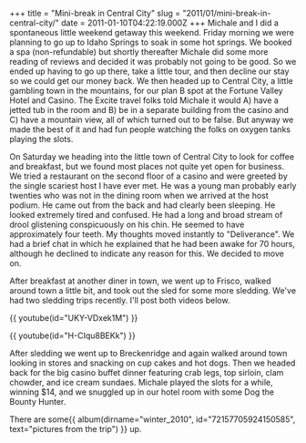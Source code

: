 +++
title = "Mini-break in Central City"
slug = "2011/01/mini-break-in-central-city/"
date = 2011-01-10T04:22:19.000Z
+++
Michale and I did a spontaneous little weekend getaway this weekend. Friday morning we were planning to go up to Idaho Springs to soak in some hot springs. We booked a spa (non-refundable) but shortly thereafter Michale did some more reading of reviews and decided it was probably not going to be good. So we ended up having to go up there, take a little tour, and then decline our stay so we could get our money back. We then headed up to Central City, a little gambling town in the mountains, for our plan B spot at the Fortune Valley Hotel and Casino. The Excite travel folks told Michale it would A) have a jetted tub in the room and B) be in a separate building from the casino and C) have a mountain view, all of which turned out to be false. But anyway we made the best of it and had fun people watching the folks on oxygen tanks playing the slots.

On Saturday we heading into the little town of Central City to look for coffee and breakfast, but we found most places not quite yet open for business. We tried a restaurant on the second floor of a casino and were greeted by the single scariest host I have ever met. He was a young man probably early twenties who was not in the dining room when we arrived at the host podium. He came out from the back and had clearly been sleeping. He looked extremely tired and confused. He had a long and broad stream of drool glistening conspicuously on his chin. He seemed to have approximately four teeth. My thoughts moved instantly to "Deliverance". We had a brief chat in which he explained that he had been awake for 70 hours, although he declined to indicate any reason for this. We decided to move on.

After breakfast at another diner in town, we went up to Frisco, walked around town a little bit, and took out the sled for some more sledding. We've had two sledding trips recently. I'll post both videos below.

{{ youtube(id="UKY-VDxek1M") }}

{{ youtube(id="H-CIqu8BEKk") }}

After sledding we went up to Breckenridge and again walked around town looking in stores and snacking on cup cakes and hot dogs. Then we headed back for the big casino buffet dinner featuring crab legs, top sirloin, clam chowder, and ice cream sundaes. Michale played the slots for a while, winning $14, and we snuggled up in our hotel room with some Dog the Bounty Hunter.

There are some{{ album(dirname="winter_2010", id="72157705924150585", text="pictures from the trip") }} up.
